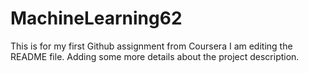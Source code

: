# MachineLearning62
This is for my first Github assignment from Coursera
I am editing the README file. Adding some more details about the project description.
